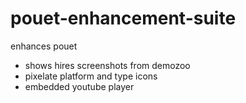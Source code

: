 # pouet-enhancement-suite
enhances pouet

- shows hires screenshots from demozoo
- pixelate platform and type icons
- embedded youtube player
